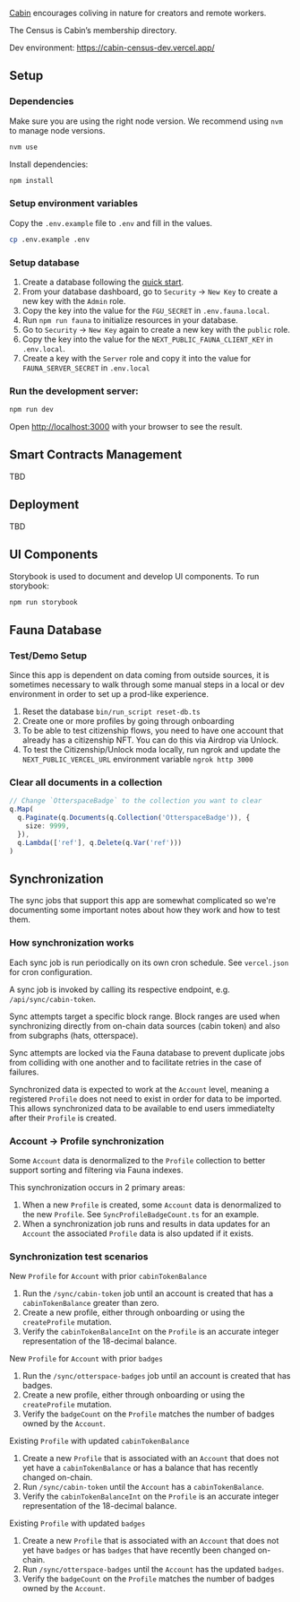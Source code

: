 [Cabin](https://www.cabin.city) encourages coliving in nature for creators and remote workers.

The Census is Cabin’s membership directory.

Dev environment: https://cabin-census-dev.vercel.app/

## Setup

### Dependencies

Make sure you are using the right node version. We recommend using `nvm` to manage node versions.

```bash
nvm use
```

Install dependencies:

```bash
npm install
```

### Setup environment variables

Copy the `.env.example` file to `.env` and fill in the values.

```bash
cp .env.example .env
```

### Setup database

1. Create a database following the [quick start](https://docs.fauna.com/fauna/current/learn/quick_start/quick_start).
2. From your database dashboard, go to `Security` -> `New Key` to create a new key with the `Admin` role.
3. Copy the key into the value for the `FGU_SECRET` in `.env.fauna.local`.
4. Run `npm run fauna` to initialize resources in your database.
5. Go to `Security` -> `New Key` again to create a new key with the `public` role.
6. Copy the key into the value for the `NEXT_PUBLIC_FAUNA_CLIENT_KEY` in `.env.local`.
7. Create a key with the `Server` role and copy it into the value for `FAUNA_SERVER_SECRET` in `.env.local`

### Run the development server:

```bash
npm run dev
```

Open [http://localhost:3000](http://localhost:3000) with your browser to see the result.

## Smart Contracts Management

TBD

## Deployment

TBD

## UI Components

Storybook is used to document and develop UI components. To run storybook:

```bash
npm run storybook
```

## Fauna Database

### Test/Demo Setup

Since this app is dependent on data coming from outside sources, it is sometimes necessary to walk through some manual steps in a local or dev environment in order to set up a prod-like experience.

1. Reset the database
   `bin/run_script reset-db.ts`
2. Create one or more profiles by going through onboarding
3. To be able to test citizenship flows, you need to have one account that already has a citizenship NFT. You can do this via Airdrop via Unlock.
4. To test the Citizenship/Unlock moda locally, run ngrok and update the `NEXT_PUBLIC_VERCEL_URL` environment variable
   `ngrok http 3000`

### Clear all documents in a collection

```typescript
// Change `OtterspaceBadge` to the collection you want to clear
q.Map(
  q.Paginate(q.Documents(q.Collection('OtterspaceBadge')), {
    size: 9999,
  }),
  q.Lambda(['ref'], q.Delete(q.Var('ref')))
)
```

## Synchronization

The sync jobs that support this app are somewhat complicated so we're documenting some important notes about how they work and how to test them.

### How synchronization works

Each sync job is run periodically on its own cron schedule. See `vercel.json` for cron configuration.

A sync job is invoked by calling its respective endpoint, e.g. `/api/sync/cabin-token`.

Sync attempts target a specific block range. Block ranges are used when synchronizing directly from on-chain data sources (cabin token) and also from subgraphs (hats, otterspace).

Sync attempts are locked via the Fauna database to prevent duplicate jobs from colliding with one another and to facilitate retries in the case of failures.

Synchronized data is expected to work at the `Account` level, meaning a registered `Profile` does not need to exist in order for data to be imported. This allows synchronized data to be available to end users immediatelty after their `Profile` is created.

### Account -> Profile synchronization

Some `Account` data is denormalized to the `Profile` collection to better support sorting and filtering via Fauna indexes.

This synchronization occurs in 2 primary areas:

1. When a new `Profile` is created, some `Account` data is denormalized to the new `Profile`. See `SyncProfileBadgeCount.ts` for an example.
2. When a synchronization job runs and results in data updates for an `Account` the associated `Profile` data is also updated if it exists.

### Synchronization test scenarios

New `Profile` for `Account` with prior `cabinTokenBalance`

1. Run the `/sync/cabin-token` job until an account is created that has a `cabinTokenBalance` greater than zero.
2. Create a new profile, either through onboarding or using the `createProfile` mutation.
3. Verify the `cabinTokenBalanceInt` on the `Profile` is an accurate integer representation of the 18-decimal balance.

New `Profile` for `Account` with prior `badges`

1. Run the `/sync/otterspace-badges` job until an account is created that has badges.
2. Create a new profile, either through onboarding or using the `createProfile` mutation.
3. Verify the `badgeCount` on the `Profile` matches the number of badges owned by the `Account`.

Existing `Profile` with updated `cabinTokenBalance`

1. Create a new `Profile` that is associated with an `Account` that does not yet have a `cabinTokenBalance` or has a balance that has recently changed on-chain.
2. Run `/sync/cabin-token` until the `Account` has a `cabinTokenBalance`.
3. Verify the `cabinTokenBalanceInt` on the `Profile` is an accurate integer representation of the 18-decimal balance.

Existing `Profile` with updated `badges`

1. Create a new `Profile` that is associated with an `Account` that does not yet have `badges` or has `badges` that have recently been changed on-chain.
2. Run `/sync/otterspace-badges` until the `Account` has the updated `badges`.
3. Verify the `badgeCount` on the `Profile` matches the number of badges owned by the `Account`.

